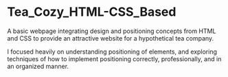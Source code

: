 # Tea_Cozy_HTML-CSS_Based
A basic webpage integrating design and positioning concepts from HTML and CSS to provide an attractive website for a hypothetical tea company.


I focused heavily on understanding positioning of elements, and exploring techniques of how to implement positioning correctly, professionally, and in an organized manner.